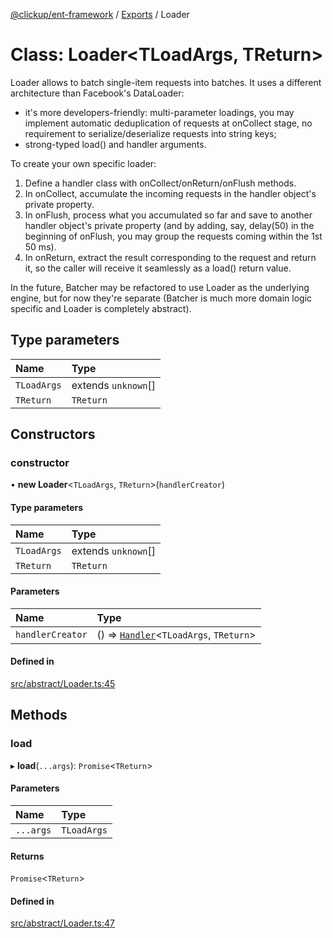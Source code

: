 [@clickup/ent-framework](../README.md) / [Exports](../modules.md) / Loader

# Class: Loader<TLoadArgs, TReturn\>

Loader allows to batch single-item requests into batches. It uses a different
architecture than Facebook's DataLoader:

- it's more developers-friendly: multi-parameter loadings, you may implement
  automatic deduplication of requests at onCollect stage, no requirement to
  serialize/deserialize requests into string keys;
- strong-typed load() and handler arguments.

To create your own specific loader:
1. Define a handler class with onCollect/onReturn/onFlush methods.
2. In onCollect, accumulate the incoming requests in the handler object's
   private property.
3. In onFlush, process what you accumulated so far and save to another
   handler object's private property (and by adding, say, delay(50) in the
   beginning of onFlush, you may group the requests coming within the 1st 50
   ms).
3. In onReturn, extract the result corresponding to the request and return
   it, so the caller will receive it seamlessly as a load() return value.

In the future, Batcher may be refactored to use Loader as the underlying
engine, but for now they're separate (Batcher is much more domain logic
specific and Loader is completely abstract).

## Type parameters

| Name | Type |
| :------ | :------ |
| `TLoadArgs` | extends `unknown`[] |
| `TReturn` | `TReturn` |

## Constructors

### constructor

• **new Loader**<`TLoadArgs`, `TReturn`\>(`handlerCreator`)

#### Type parameters

| Name | Type |
| :------ | :------ |
| `TLoadArgs` | extends `unknown`[] |
| `TReturn` | `TReturn` |

#### Parameters

| Name | Type |
| :------ | :------ |
| `handlerCreator` | () => [`Handler`](../interfaces/Handler.md)<`TLoadArgs`, `TReturn`\> |

#### Defined in

[src/abstract/Loader.ts:45](https://github.com/clickup/ent-framework/blob/master/src/abstract/Loader.ts#L45)

## Methods

### load

▸ **load**(`...args`): `Promise`<`TReturn`\>

#### Parameters

| Name | Type |
| :------ | :------ |
| `...args` | `TLoadArgs` |

#### Returns

`Promise`<`TReturn`\>

#### Defined in

[src/abstract/Loader.ts:47](https://github.com/clickup/ent-framework/blob/master/src/abstract/Loader.ts#L47)
